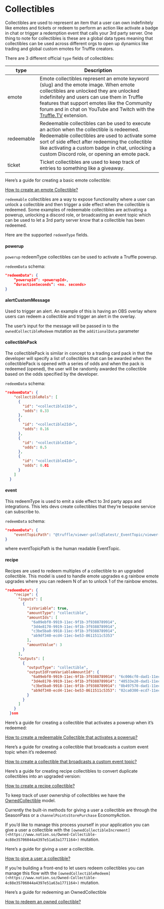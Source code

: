# Collectibles

Collectibles are used to represent an item that a user can own indefinitely like emotes and tickets or redeem to perform an action like activate a badge in chat or trigger a redemption event that calls your 3rd party server. One thing to note for collectibles is these are a global data types meaning that collectibles can be used across different orgs to open up dynamics like trading and global custom emotes for Truffle creators.

There are 3 different official `type` fields of collectibles:



| type       | Description                                                                                                                                                                                                                                                                                                                             |
| ---------- | --------------------------------------------------------------------------------------------------------------------------------------------------------------------------------------------------------------------------------------------------------------------------------------------------------------------------------------- |
| emote      | Emote collectibles represent an emote keyword (slug) and the emote image. When emote collectibles are unlocked they are unlocked indefinitely and users can use them in Truffle features that support emotes like the Community forum and in chat on YouTube and Twitch with the [Truffle.TV](https://truffle.vip/extension) extension. |
| redeemable | Redeemable collectibles can be used to execute an action when the collectible is redeemed. Redeemable collectibles are used to activate some sort of side effect after redeeming the collectible like activating a custom badge in chat, unlocking a custom Discord role, or opening an emote pack.                                     |
| ticket     | Ticket collectibles are used to keep track of entries to something like a giveaway.                                                                                                                                                                                                                                                     |

Here’s a guide for creating a basic emote collectible:

[How to create an emote Collectible?](https://www.notion.so/How-to-create-an-emote-Collectible-f09c8c1b2a484e258b85843f58969fb2)

`redeemable` collectibles are a way to expose functionality where a user can unlock a collectible and then trigger a side effect when the collectible is redeemed. Some examples of redeemable collectibles are activating a powerup, unlocking a discord role, or broadcasting an event topic which can be used to let a 3rd party server know that a collectible has been redeemed.

Here are the supported `redeemType` fields.

#### powerup

`powerup` redeemType collectibles can be used to activate a Truffle powerup.

`redeemData` schema:

```json
"redeemData": {
	“powerupId”: <powerupId>,
	“duractionSeconds”: <no. seconds>
}
```

#### alertCustomMessage

Used to trigger an alert. An example of this is having an OBS overlay where users can redeem a collectible and trigger an alert in the overlay.

The user’s input for the message will be passed in to the `ownedCollectibleRedeem` mutation as the `additionalData` parameter

#### collectiblePack

The collectiblePack is similar in concept to a trading card pack in that the developer will specify a list of collectibles that can be awarded when the collectiblePack is opened with a series of odds and when the pack is redeemed (opened), the user will be randomly awarded the collectible based on the odds specified by the developer.

`redeemData` schema:

```json
"redeemData": {
    "collectibleRels": [
      {
        "id": "<collectible1Id>",
        "odds": 0.33
      },
      {
        "id": "<collectible2Id>",
        "odds": 0.16
      },
      {
        "id": "<collectible3Id>",
        "odds": 0.5
      },
      {
        "id": "<collectible4Id>",
        "odds": 0.01
      }
    ]
  }
```

#### event

This redeemType is used to emit a side effect to 3rd party apps and integrations. This lets devs create collectibles that they’re bespoke service can subscribe to.

`redeemData` schema:

```json
"redeemData": {
	"eventTopicPath": "@truffle/viewer-polls@latest/_EventTopic/viewer-create-poll"
}
```

where eventTopicPath is the human readable EventTopic.

#### recipe

Recipes are used to redeem multiples of a collectible to an upgraded collectible. This model is used to handle emote upgrades e.g rainbow emote upgrades where you can redeem N of an to unlock 1 of the rainbow emotes.

```json
"redeemData": {
    "recipe": {
      "inputs": [
        {
          "isVariable": true,
          "amountType": "collectible",
          "amountIds": [
            "6a09ebf0-9919-11ec-9f1b-3f9388789914",
            "3d4e8170-9919-11ec-9f1b-3f9388789914",
            "c3be5ba0-9918-11ec-9f1b-3f9388789914",
            "ab9df340-ecd4-11ec-be53-8611511c5353"
          ],
          "amountValue": 3
        }
      ],
      "outputs": [
        {
          "outputType": "collectible",
          "outputIdFromVariableAmountId": {
            "6a09ebf0-9919-11ec-9f1b-3f9388789914": "6c006cf0-dad1-11ec-a72a-ebd11b17495b",
            "3d4e8170-9919-11ec-9f1b-3f9388789914": "40533e20-dad1-11ec-a4bf-31ad272ca615",
            "c3be5ba0-9918-11ec-9f1b-3f9388789914": "8b497570-dad1-11ec-9101-6e068b6d8d6a",
            "ab9df340-ecd4-11ec-be53-8611511c5353": "02ca0300-ecd7-11ec-bd4d-2502ad5d33f1"
          }
        }
      ]
    }
  }son
```



Here’s a guide for creating a collectible that activates a powerup when it’s redeemed:

[How to create a redeemable Collectible that activates a powerup?](https://www.notion.so/How-to-create-a-redeemable-Collectible-that-activates-a-powerup-c6fccdb150524940b07a390e2b8154e9)

Here’s a guide for creating a collectible that broadcasts a custom event topic when it’s redeemed:

[How to create a collectible that broadcasts a custom event topic?](https://www.notion.so/How-to-create-a-collectible-that-broadcasts-a-custom-event-topic-2bddb4c484874fb3a88a6d514c270230)

Here’s a guide for creating recipe collectibles to convert duplicate collectibles into an upgraded version:

[How to create a recipe collectible?](https://www.notion.so/How-to-create-a-recipe-collectible-b2bdc51bb1414d08b8e14b2330635a42)

To keep track of user ownership of collectibles we have the [OwnedCollectible](https://www.notion.so/Owned-Collectible-4c88e35706044a4397e51a63a1771164) model.

Currently the built-in methods for giving a user a collectible are through the SeasonPass or a `channelPointsStorePurchase` EconomyAction.

If you’d like to manage this process yourself in your application you can give a user a collectible with the `[ownedCollectibleIncrement](<https://www.notion.so/Owned-Collectible-4c88e35706044a4397e51a63a1771164>)` mutation.

Here’s a guide for giving a user a collectible.

[How to give a user a collectible?](https://www.notion.so/How-to-give-a-user-a-collectible-3c4dbdf821bf46a2bbb284f83d53dbb3)

If you’re building a front-end to let users redeem collectibles you can manage this flow with the `[ownedCollectibleRedeem](<https://www.notion.so/Owned-Collectible-4c88e35706044a4397e51a63a1771164>)` mutation.

Here’s a guide for redeeming an OwnedCollectible

[How to redeem an owned collectible?](https://www.notion.so/How-to-redeem-an-owned-collectible-c4bf6c7282ed4c43aa70a2f82717e166)

